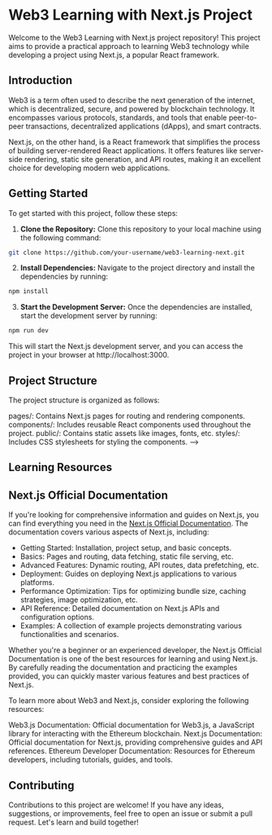 <!--
 * @Author: lxj 1851816672@qq.com
 * @Date: 2023-07-13 14:38:56
 * @LastEditors: lxj 1851816672@qq.com
 * @LastEditTime: 2024-04-20 04:11:02
 * @FilePath: /defi/README.md
 * @Description: 这是默认设置,请设置`customMade`, 打开koroFileHeader查看配置 进行设置: https://github.com/OBKoro1/koro1FileHeader/wiki/%E9%85%8D%E7%BD%AE
-->
# Web3 Learning with Next.js Project

Welcome to the Web3 Learning with Next.js project repository! This project aims to provide a practical approach to learning Web3 technology while developing a project using Next.js, a popular React framework.

## Introduction

Web3 is a term often used to describe the next generation of the internet, which is decentralized, secure, and powered by blockchain technology. It encompasses various protocols, standards, and tools that enable peer-to-peer transactions, decentralized applications (dApps), and smart contracts.

Next.js, on the other hand, is a React framework that simplifies the process of building server-rendered React applications. It offers features like server-side rendering, static site generation, and API routes, making it an excellent choice for developing modern web applications.

## Getting Started

To get started with this project, follow these steps:

1. **Clone the Repository:** Clone this repository to your local machine using the following command:
```bash
git clone https://github.com/your-username/web3-learning-next.git
```

2. **Install Dependencies:** Navigate to the project directory and install the dependencies by running:
```bash
npm install
```

3. **Start the Development Server:** Once the dependencies are installed, start the development server by running:
```bash
npm run dev
```

This will start the Next.js development server, and you can access the project in your browser at http://localhost:3000.

## Project Structure
The project structure is organized as follows:

pages/: Contains Next.js pages for routing and rendering components.
components/: Includes reusable React components used throughout the project.
public/: Contains static assets like images, fonts, etc.
styles/: Includes CSS stylesheets for styling the components.
-->
## Learning Resources

## Next.js Official Documentation

If you're looking for comprehensive information and guides on Next.js, you can find everything you need in the [Next.js Official Documentation](https://nextjs.org/docs). The documentation covers various aspects of Next.js, including:

- Getting Started: Installation, project setup, and basic concepts.
- Basics: Pages and routing, data fetching, static file serving, etc.
- Advanced Features: Dynamic routing, API routes, data prefetching, etc.
- Deployment: Guides on deploying Next.js applications to various platforms.
- Performance Optimization: Tips for optimizing bundle size, caching strategies, image optimization, etc.
- API Reference: Detailed documentation on Next.js APIs and configuration options.
- Examples: A collection of example projects demonstrating various functionalities and scenarios.

Whether you're a beginner or an experienced developer, the Next.js Official Documentation is one of the best resources for learning and using Next.js. By carefully reading the documentation and practicing the examples provided, you can quickly master various features and best practices of Next.js.

To learn more about Web3 and Next.js, consider exploring the following resources:

Web3.js Documentation: Official documentation for Web3.js, a JavaScript library for interacting with the Ethereum blockchain.
Next.js Documentation: Official documentation for Next.js, providing comprehensive guides and API references.
Ethereum Developer Documentation: Resources for Ethereum developers, including tutorials, guides, and tools.


## Contributing
Contributions to this project are welcome! If you have any ideas, suggestions, or improvements, feel free to open an issue or submit a pull request. Let's learn and build together!


